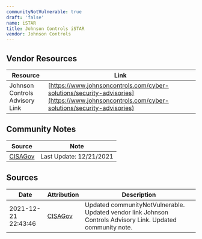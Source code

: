 ```yaml
---
communityNotVulnerable: true
draft: 'false'
name: iSTAR
title: Johnson Controls iSTAR
vendor: Johnson Controls
---
```


## Vendor Resources
| Resource | Link |
| --- | --- |
| Johnson Controls Advisory Link | [https://www.johnsoncontrols.com/cyber-solutions/security-advisories](https://www.johnsoncontrols.com/cyber-solutions/security-advisories) |


## Community Notes
| Source | Note |
| --- | --- |
| [CISAGov](https://raw.githubusercontent.com/cisagov/log4j-affected-db/develop/README.md) | Last Update: 12/21/2021 |

## Sources
| Date | Attribution | Description |
| --- | --- | --- |
| 2021-12-21 22:43:46 | [CISAGov](https://raw.githubusercontent.com/cisagov/log4j-affected-db/develop/README.md) | Updated communityNotVulnerable. Updated vendor link Johnson Controls Advisory Link. Updated community note.  |
